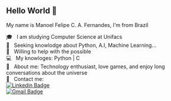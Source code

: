 

## Hello World 👋
 My name is Manoel Felipe C. A. Fernandes, I'm from Brazil

 :mortar_board:  &nbsp; I am studying Computer Science at Unifacs
 <br/> :scroll: &nbsp; Seeking knowlodge about Python, A.I, Machine Learning... 
 <br/> :bell: &nbsp; Willing to help with the possible
 <br/> :computer: &nbsp; My knowloges: Python | C 
 <br/> 💬  &nbsp; About me: Technology enthusiast, love games, and enjoy long conversations about the universe
 <br/> :email: &nbsp; Contact me:
 <br/> [![Linkedin Badge](https://img.shields.io/badge/-ManoelFernandes-blue?style=flat-square&logo=Linkedin&logoColor=white&link=https://www.linkedin.com/in/manoel-fernandes-b366161ab/)](https://www.linkedin.com/in/manoel-fernandes-b366161ab/)
 <br/> [![Gmail Badge](https://img.shields.io/badge/-manoelfelipefern@gmail.com-c14438?style=flat-square&logo=Gmail&logoColor=white&link=mailto:manoelfelipefern@gmail.com)](mailto:manoelfelipefern@gmail.com) 







<!--
**ManoF5/ManoF5** is a ✨ _special_ ✨ repository because its `README.md` (this file) appears on your GitHub profile.

Here are some ideas to get you started:

- 🔭 I’m currently working on ...
- 🌱 I’m currently learning ...
- 👯 I’m looking to collaborate on ...
- 🤔 I’m looking for help with ...
- 💬 Ask me about ...
- 📫 How to reach me: ...
- 😄 Pronouns: ...
- ⚡ Fun fact: ...
-->

